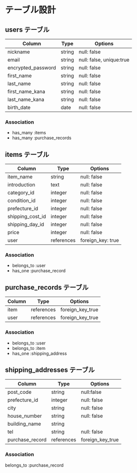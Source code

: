 # テーブル設計

## users テーブル

| Column             | Type   | Options                  |
|--------------------|--------|--------------------------|
| nickname           | string | null: false              |
| email              | string | null: false, unique:true |
| encrypted_password | string | null: false              |
| first_name         | string | null: false              |
| last_name          | string | null: false              |
| first_name_kana    | string | null: false              |
| last_name_kana     | string | null: false              |
| birth_date         | date   | null: false              |


### Association

- has_many :items
- has_many :purchase_records

## items テーブル

| Column           | Type       | Options           |
|------------------|------------|-------------------|
| item_name        | string     | null: false       |
| introduction     | text       | null: false       |
| category_id      | integer    | null: false       |
| condition_id     | integer    | null: false       |
| prefecture_id    | integer    | null: false       |
| shipping_cost_id | integer    | null: false       |
| shipping_day_id  | integer    | null: false       |
| price            | integer    | null: false       |
| user             | references | foreign_key: true |


### Association

- belongs_to :user
- has_one :purchase_record

## purchase_records テーブル

| Column | Type       | Options          |
|--------|------------|------------------|
| item   | references | foreign_key_true |
| user   | references | foreign_key_true |

### Association

- belongs_to :user
- belongs_to :item
- has_one :shipping_address

## shipping_addresses テーブル

| Column          | Type       | Options          |
|-----------------|------------|------------------|
| post_code       | string     | null:false       |
| prefecture_id   | integer    | null: false      |
| city            | string     | null: false      |
| house_number    | string     | null: false      |
| building_name   | string     |                  |
| tel             | string     | null: false      |
| purchase_record | references | foreign_key_true |


### Association

belongs_to :purchase_record
